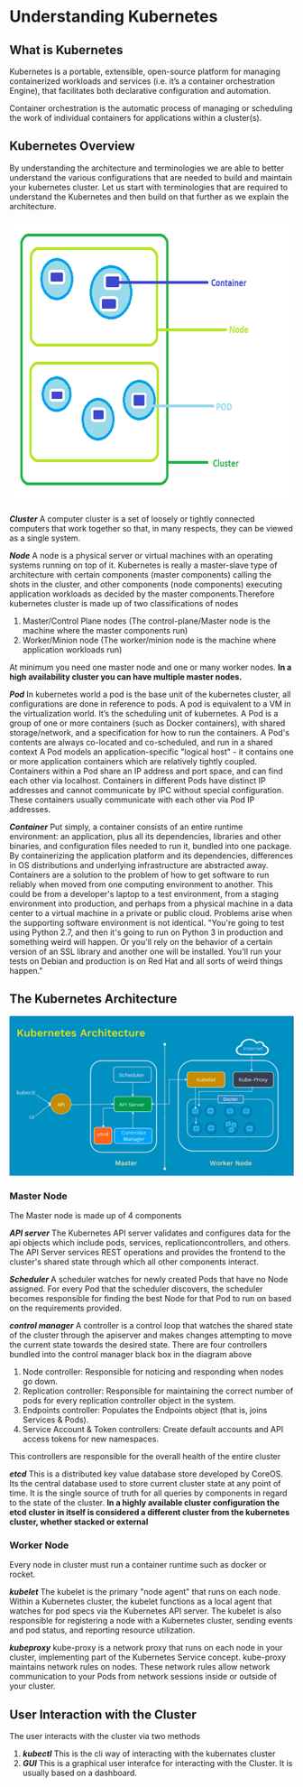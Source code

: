 # Understanding Kubernetes #

## What is Kubernetes ## 
Kubernetes is a portable, extensible, open-source platform for managing containerized workloads and services (i.e. it’s a container orchestration Engine), that facilitates both declarative configuration and automation.

Container orchestration is the automatic process of managing or scheduling the work of individual containers for applications within a cluster(s). 

## Kubernetes Overview ##  
By understanding the architecture and terminologies we are able to better understand the various configurations that are needed to build and maintain your kubernetes cluster.
Let us start with terminologies that are required to understand the Kubernetes and then build on that further as we explain the architecture.

<img src="https://github.com/kamitu-sm/kubernetes/blob/master/Introduction/introduction%20terminologies.png" alt="KUBERNETES OVERVIEW" width="627" height="506">

***Cluster***
A computer cluster is a set of loosely or tightly connected computers that work together so that, in many respects, they can be viewed as a single system. 

***Node***
A node is a physical server or virtual machines with an operating systems running on top of it. Kubernetes is really a master-slave type of architecture with certain components (master components) calling the shots in the cluster, and other components (node components) executing application workloads as decided by the master components.Therefore kubernetes cluster is made up of two classifications of nodes
1.	Master/Control Plane nodes (The control-plane/Master node is the machine where the master components run)
2.	Worker/Minion node (The worker/minion node is the machine where application workloads run)

At minimum you need one master node and one or many worker nodes. **In a high availability cluster you can have multiple master nodes.** 

***Pod*** 
In kubernetes world a pod is the base unit of the kubernetes cluster, all configurations are done in reference to pods. A pod is equivalent to a VM in the virtualization world.  It’s the scheduling unit of kubernetes. A Pod is a group of one or more containers (such as Docker containers), with shared storage/network, and a specification for how to run the containers. A Pod's contents are always co-located and co-scheduled, and run in a shared context A Pod models an application-specific "logical host" - it contains one or more application containers which are relatively tightly coupled.
Containers within a Pod share an IP address and port space, and can find each other via localhost. Containers in different Pods have distinct IP addresses and cannot communicate by IPC without special configuration. These containers usually communicate with each other via Pod IP addresses.

***Container***
Put simply, a container consists of an entire runtime environment: an application, plus all its dependencies, libraries and other binaries, and configuration files needed to run it, bundled into one package. By containerizing the application platform and its dependencies, differences in OS distributions and underlying infrastructure are abstracted away. Containers are a solution to the problem of how to get software to run reliably when moved from one computing environment to another. This could be from a developer's laptop to a test environment, from a staging environment into production, and perhaps from a physical machine in a data center to a virtual machine in a private or public cloud. Problems arise when the supporting software environment is not identical. "You're going to test using Python 2.7, and then it's going to run on Python 3 in production and something weird will happen. Or you'll rely on the behavior of a certain version of an SSL library and another one will be installed. You'll run your tests on Debian and production is on Red Hat and all sorts of weird things happen."


## The Kubernetes Architecture ##   


![picture alt](https://github.com/kamitu-sm/kubernetes/blob/master/Introduction/k8s-basic-architecture.png "KUBERNETES ARCHITECTURE") 

### Master Node ### 
The Master node is made up of 4 components

***API server***
The Kubernetes API server validates and configures data for the api objects which include pods, services, replicationcontrollers, and others. The API Server services REST operations and provides the frontend to the cluster's shared state through which all other components interact.

***Scheduler***
A scheduler watches for newly created Pods that have no Node assigned. For every Pod that the scheduler discovers, the scheduler becomes responsible for finding the best Node for that Pod to run on based on the requirements provided.

***control manager***
A controller is a control loop that watches the shared state of the cluster through the apiserver and makes changes attempting to move the current state towards the desired state.
There are four controllers bundled into the control manager black box in the diagram above
1. Node controller: Responsible for noticing and responding when nodes go down.
2. Replication controller: Responsible for maintaining the correct number of pods for every replication controller object in the system.
3. Endpoints controller: Populates the Endpoints object (that is, joins Services & Pods).
4. Service Account & Token controllers: Create default accounts and API access tokens for new namespaces.

This controllers are responsible for the overall health of the entire cluster

***etcd***
This is a distributed key value database store developed by CoreOS. Its the central database used to store current cluster state at any point of time. It is the single source of truth for all queries by components in regard to the state of the cluster. 
**In a highly available cluster configuration the etcd cluster in itself is considered a different cluster from the kubernetes cluster, whether stacked or external**

### Worker Node ### 
Every node in cluster must run a container runtime such as docker or rocket.

***kubelet***
The kubelet is the primary "node agent" that runs on each node. Within a Kubernetes cluster, the kubelet functions as a local agent that watches for pod specs via the Kubernetes API server. The kubelet is also responsible for registering a node with a Kubernetes cluster, sending events and pod status, and reporting resource utilization.

***kubeproxy*** 
kube-proxy is a network proxy that runs on each node in your cluster, implementing part of the Kubernetes Service concept. kube-proxy maintains network rules on nodes. These network rules allow network communication to your Pods from network sessions inside or outside of your cluster.

## User Interaction with the Cluster ##  
The user interacts with the cluster via two methods
1. ***kubectl*** This is the cli way of interacting with the kubernates cluster
2. ***GUI*** This is a graphical user interafce for interacting with the Cluster. It is usually based on a dashboard.  
